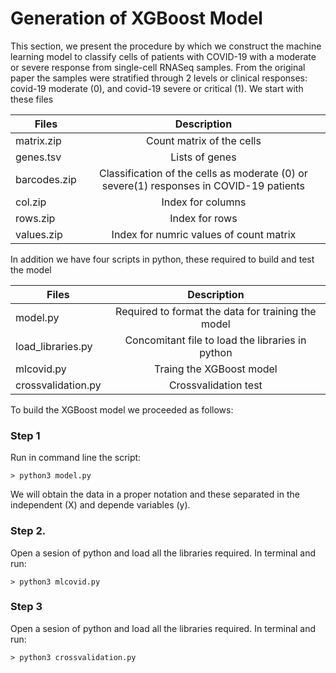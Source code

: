 # Generation of XGBoost Model  
This section, we present the procedure by which we construct the machine learning model to classify cells of patients with COVID-19 with a moderate or severe response from single-cell RNASeq samples. From the original paper the samples were stratified through 2 levels or clinical responses: covid-19 moderate (0), and covid-19 severe or critical (1). We start with these files

|Files  |      Description  | 
|------------|:---------------:|
|  matrix.zip          |  Count matrix of the cells         | 
|  genes.tsv          |  Lists of genes        | 
|  barcodes.zip          | Classification of the cells as moderate (0) or severe(1) responses in COVID-19 patients       |
| col.zip | Index for columns  |
| rows.zip        |  Index for rows                   |
| values.zip| Index for numric values of count matrix |
 


In addition we have four scripts in python, these required to build and test the model

|Files  |      Description  | 
|------------|:---------------:|
|  model.py          |  Required to format the data for training the model         | 
|  load_libraries.py          |  Concomitant file to load the libraries in python        |
|mlcovid.py| Traing the XGBoost model|
|crossvalidation.py| Crossvalidation test|

To build the XGBoost model we proceeded as follows:

### Step 1

Run in command line the script:

```
> python3 model.py
```
We will obtain the data in a proper notation and these separated in the independent (X) and depende variables (y).
 
### Step 2.

Open a sesion of python and load all the libraries required. In terminal and run:

```
> python3 mlcovid.py
```

### Step 3

Open a sesion of python and load all the libraries required. In terminal and run:
```
> python3 crossvalidation.py
```





